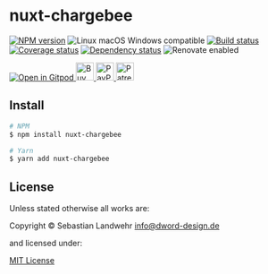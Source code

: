 <!-- TITLE/ -->
# nuxt-chargebee
<!-- /TITLE -->

<!-- BADGES/ -->
[![NPM version](https://img.shields.io/npm/v/nuxt-chargebee.svg)](https://npmjs.org/package/nuxt-chargebee)
![Linux macOS Windows compatible](https://img.shields.io/badge/os-linux%20%7C%C2%A0macos%20%7C%C2%A0windows-blue)
[![Build status](https://github.com/dword-design/nuxt-chargebee/workflows/build/badge.svg)](https://github.com/dword-design/nuxt-chargebee/actions)
[![Coverage status](https://img.shields.io/coveralls/dword-design/nuxt-chargebee)](https://coveralls.io/github/dword-design/nuxt-chargebee)
[![Dependency status](https://img.shields.io/david/dword-design/nuxt-chargebee)](https://david-dm.org/dword-design/nuxt-chargebee)
![Renovate enabled](https://img.shields.io/badge/renovate-enabled-brightgreen)

<a href="https://gitpod.io/#https://github.com/dword-design/bar">
  <img src="https://gitpod.io/button/open-in-gitpod.svg" alt="Open in Gitpod">
</a><a href="https://www.buymeacoffee.com/dword">
  <img
    src="https://www.buymeacoffee.com/assets/img/guidelines/download-assets-sm-2.svg"
    alt="Buy Me a Coffee"
    height="32"
  >
</a><a href="https://paypal.me/SebastianLandwehr">
  <img
    src="https://dword-design.de/images/paypal.svg"
    alt="PayPal"
    height="32"
  >
</a><a href="https://www.patreon.com/dworddesign">
  <img
    src="https://dword-design.de/images/patreon.svg"
    alt="Patreon"
    height="32"
  >
</a>
<!-- /BADGES -->

<!-- DESCRIPTION/ -->

<!-- /DESCRIPTION -->

<!-- INSTALL/ -->
## Install

```bash
# NPM
$ npm install nuxt-chargebee

# Yarn
$ yarn add nuxt-chargebee
```
<!-- /INSTALL -->

<!-- LICENSE/ -->
## License

Unless stated otherwise all works are:

Copyright &copy; Sebastian Landwehr <info@dword-design.de>

and licensed under:

[MIT License](https://opensource.org/licenses/MIT)
<!-- /LICENSE -->
